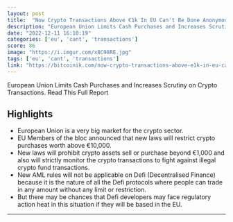 ```yaml
---
layout: post
title:  "Now Crypto Transactions Above €1k In EU Can't Be Done Anonymously"
description: "European Union Limits Cash Purchases and Increases Scrutiny on Crypto Transactions. Read This Full Report"
date: "2022-12-11 16:10:19"
categories: ['eu', 'cant', 'transactions']
score: 86
image: "https://i.imgur.com/x8C98RE.jpg"
tags: ['eu', 'cant', 'transactions']
link: "https://bitcoinik.com/now-crypto-transactions-above-e1k-in-eu-cant-be-done-anonymously/"
---
```


European Union Limits Cash Purchases and Increases Scrutiny on Crypto Transactions. Read This Full Report

## Highlights

- European Union is a very big market for the crypto sector.
- EU Members of the bloc announced that new laws will restrict crypto purchases worth above €10,000.
- New laws will prohibit crypto assets sell or purchase beyond €1,000 and also will strictly monitor the crypto transactions to fight against illegal crypto fund transactions.
- New AML rules will not be applicable on Defi (Decentralised Finance) because it is the nature of all the Defi protocols where people can trade in any amount without any limit or restriction.
- But there may be chances that Defi developers may face regulatory action heat in this situation if they will be based in the EU.

---

